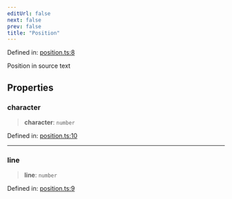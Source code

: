 ```yaml
---
editUrl: false
next: false
prev: false
title: "Position"
---
```


Defined in: [position.ts:8](https://github.com/rcs-agents/rcs-lang/blob/89258eb41dbc7637c8bdc8bfc04b38ebfa30409c/packages/ast/src/position.ts#L8)

Position in source text

## Properties

### character

> **character**: `number`

Defined in: [position.ts:10](https://github.com/rcs-agents/rcs-lang/blob/89258eb41dbc7637c8bdc8bfc04b38ebfa30409c/packages/ast/src/position.ts#L10)

***

### line

> **line**: `number`

Defined in: [position.ts:9](https://github.com/rcs-agents/rcs-lang/blob/89258eb41dbc7637c8bdc8bfc04b38ebfa30409c/packages/ast/src/position.ts#L9)
